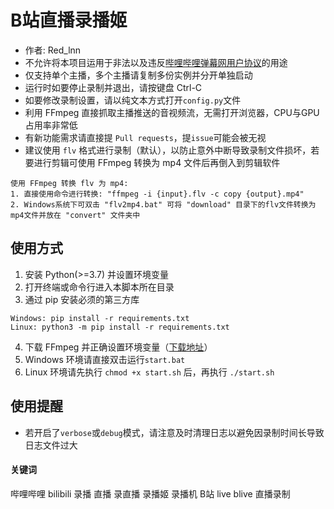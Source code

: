 #  B站直播录播姬
- 作者: Red_lnn
- 不允许将本项目运用于非法以及违反[哔哩哔哩弹幕网用户协议](https://www.bilibili.com/blackboard/topic/activity-cn8bxPLzz.html)的用途
- 仅支持单个主播，多个主播请复制多份实例并分开单独启动
- 运行时如要停止录制并退出，请按键盘 Ctrl-C
- 如要修改录制设置，请以纯文本方式打开`config.py`文件
- 利用 FFmpeg 直接抓取主播推送的音视频流，无需打开浏览器，CPU与GPU占用率非常低
- 有新功能需求请直接提 `Pull requests`，提`issue`可能会被无视
- 建议使用 `flv` 格式进行录制（默认），以防止意外中断导致录制文件损坏，若要进行剪辑可使用 FFmpeg 转换为 mp4 文件后再倒入到剪辑软件  
```
使用 FFmpeg 转换 flv 为 mp4:
1. 直接使用命令进行转换: "ffmpeg -i {input}.flv -c copy {output}.mp4"
2. Windows系统下可双击 "flv2mp4.bat" 可将 "download" 目录下的flv文件转换为mp4文件并放在 "convert" 文件夹中
```

## 使用方式
1. 安装 Python(>=3.7) 并设置环境变量
2. 打开终端或命令行进入本脚本所在目录
3. 通过 pip 安装必须的第三方库
```
Windows: pip install -r requirements.txt
Linux: python3 -m pip install -r requirements.txt
```
4. 下载 FFmpeg 并正确设置环境变量（[下载地址](http://www.ffmpeg.org/download.html)）
6. Windows 环境请直接双击运行`start.bat`
7. Linux 环境请先执行 `chmod +x start.sh` 后，再执行 `./start.sh`

## 使用提醒
- 若开启了`verbose`或`debug`模式，请注意及时清理日志以避免因录制时间长导致日志文件过大

#### 关键词
哔哩哔哩 bilibili 录播 直播 录直播 录播姬 录播机 B站 live blive 直播录制
